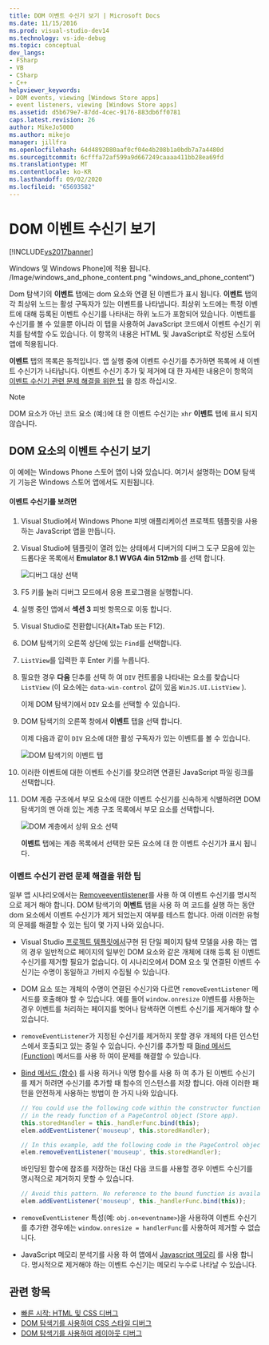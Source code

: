 ```yaml
---
title: DOM 이벤트 수신기 보기 | Microsoft Docs
ms.date: 11/15/2016
ms.prod: visual-studio-dev14
ms.technology: vs-ide-debug
ms.topic: conceptual
dev_langs:
- FSharp
- VB
- CSharp
- C++
helpviewer_keywords:
- DOM events, viewing [Windows Store apps]
- event listeners, viewing [Windows Store apps]
ms.assetid: d5b679e7-87dd-4cec-9176-883db6ff0781
caps.latest.revision: 26
author: MikeJo5000
ms.author: mikejo
manager: jillfra
ms.openlocfilehash: 64d4892080aaf0cf04e4b208b1a0bdb7a7a4480d
ms.sourcegitcommit: 6cfffa72af599a9d667249caaaa411bb28ea69fd
ms.translationtype: MT
ms.contentlocale: ko-KR
ms.lasthandoff: 09/02/2020
ms.locfileid: "65693582"
---
```

# <a name="view-dom-event-listeners"></a>DOM 이벤트 수신기 보기
[!INCLUDE[vs2017banner](../includes/vs2017banner.md)]

Windows 및 Windows Phone]에 적용 됩니다. /Image/windows_and_phone_content.png "windows_and_phone_content")

 Dom 탐색기의 **이벤트** 탭에는 dom 요소와 연결 된 이벤트가 표시 됩니다. **이벤트** 탭의 각 최상위 노드는 활성 구독자가 있는 이벤트를 나타냅니다. 최상위 노드에는 특정 이벤트에 대해 등록된 이벤트 수신기를 나타내는 하위 노드가 포함되어 있습니다. 이벤트를 수신기를 볼 수 있을뿐 아니라 이 탭을 사용하여 JavaScript 코드에서 이벤트 수신기 위치를 탐색할 수도 있습니다. 이 항목의 내용은 HTML 및 JavaScript로 작성된 스토어 앱에 적용됩니다.

 **이벤트** 탭의 목록은 동적입니다. 앱 실행 중에 이벤트 수신기를 추가하면 목록에 새 이벤트 수신기가 나타납니다. 이벤트 수신기 추가 및 제거에 대 한 자세한 내용은이 항목의 [이벤트 수신기 관련 문제 해결을 위한 팁](#Tips) 을 참조 하십시오.

> [!NOTE]
> DOM 요소가 아닌 코드 요소 (예:)에 대 한 이벤트 수신기는 `xhr` **이벤트** 탭에 표시 되지 않습니다.

## <a name="view-event-listeners-for-dom-elements"></a>DOM 요소의 이벤트 수신기 보기
 이 예에는 Windows Phone 스토어 앱이 나와 있습니다. 여기서 설명하는 DOM 탐색기 기능은 Windows 스토어 앱에서도 지원됩니다.

#### <a name="to-view-event-listeners"></a>이벤트 수신기를 보려면

1. Visual Studio에서 Windows Phone 피벗 애플리케이션 프로젝트 템플릿을 사용하는 JavaScript 앱을 만듭니다.

2. Visual Studio에 템플릿이 열려 있는 상태에서 디버거의 디버그 도구 모음에 있는 드롭다운 목록에서 **Emulator 8.1 WVGA 4in 512mb** 를 선택 합니다.

     ![디버그 대상 선택](../debugger/media/js-dom-debug-target-emu.png "JS_DOM_Debug_Target_Emu")

3. F5 키를 눌러 디버그 모드에서 응용 프로그램을 실행합니다.

4. 실행 중인 앱에서 **섹션 3** 피벗 항목으로 이동 합니다.

5. Visual Studio로 전환합니다(Alt+Tab 또는 F12).

6. DOM 탐색기의 오른쪽 상단에 있는 `Find`를 선택합니다.

7. `ListView`를 입력한 후 Enter 키를 누릅니다.

8. 필요한 경우 **다음** 단추를 선택 하 여 `DIV` 컨트롤을 나타내는 요소를 찾습니다 `ListView` (이 요소에는 `data-win-control` 값이 있음 `WinJS.UI.ListView` ).

     이제 DOM 탐색기에서 `DIV` 요소를 선택할 수 있습니다.

9. DOM 탐색기의 오른쪽 창에서 **이벤트** 탭을 선택 합니다.

     이제 다음과 같이 `DIV` 요소에 대한 활성 구독자가 있는 이벤트를 볼 수 있습니다.

     ![DOM 탐색기의 이벤트 탭](../debugger/media/js-dom-events.png "JS_DOM_Events")

10. 이러한 이벤트에 대한 이벤트 수신기를 찾으려면 연결된 JavaScript 파일 링크를 선택합니다.

11. DOM 계층 구조에서 부모 요소에 대한 이벤트 수신기를 신속하게 식별하려면 DOM 탐색기의 맨 아래 있는 계층 구조 목록에서 부모 요소를 선택합니다.

     ![DOM 계층에서 상위 요소 선택](../debugger/media/js-dom-breadcrumbs.png "JS_DOM_Breadcrumbs")

     **이벤트** 탭에는 계층 목록에서 선택한 모든 요소에 대 한 이벤트 수신기가 표시 됩니다.

### <a name="tips-for-resolving-issues-with-event-listeners"></a><a name="Tips"></a> 이벤트 수신기 관련 문제 해결을 위한 팁
 일부 앱 시나리오에서는 [Removeeventlistener](https://msdn.microsoft.com/library/ie/ff975250\(v=vs.85\).aspx)를 사용 하 여 이벤트 수신기를 명시적으로 제거 해야 합니다. DOM 탐색기의 **이벤트** 탭을 사용 하 여 코드를 실행 하는 동안 dom 요소에서 이벤트 수신기가 제거 되었는지 여부를 테스트 합니다. 아래 이러한 유형의 문제를 해결할 수 있는 팁이 몇 가지 나와 있습니다.

- Visual Studio [프로젝트 템플릿에서](https://msdn.microsoft.com/library/windows/apps/hh758331.aspx)구현 된 단일 페이지 탐색 모델을 사용 하는 앱의 경우 일반적으로 페이지의 일부인 DOM 요소와 같은 개체에 대해 등록 된 이벤트 수신기를 제거할 필요가 없습니다. 이 시나리오에서 DOM 요소 및 연결된 이벤트 수신기는 수명이 동일하고 가비지 수집될 수 있습니다.

- DOM 요소 또는 개체의 수명이 연결된 수신기와 다르면 `removeEventListener` 메서드를 호출해야 할 수 있습니다. 예를 들어 `window.onresize` 이벤트를 사용하는 경우 이벤트를 처리하는 페이지를 벗어나 탐색하면 이벤트 수신기를 제거해야 할 수 있습니다.

- `removeEventListener`가 지정된 수신기를 제거하지 못할 경우 개체의 다른 인스턴스에서 호출되고 있는 중일 수 있습니다. 수신기를 추가할 때 [Bind 메서드 (Function)](https://developer.mozilla.org/docs/Web/JavaScript/Reference/Global_Objects/Function/bind) 메서드를 사용 하 여이 문제를 해결할 수 있습니다.

- [Bind 메서드 (함수)](https://developer.mozilla.org/docs/Web/JavaScript/Reference/Global_Objects/Function/bind) 를 사용 하거나 익명 함수를 사용 하 여 추가 된 이벤트 수신기를 제거 하려면 수신기를 추가할 때 함수의 인스턴스를 저장 합니다. 아래 이러한 패턴을 안전하게 사용하는 방법이 한 가지 나와 있습니다.

    ```javascript
    // You could use the following code within the constructor function of an object, or
    // in the ready function of a PageControl object (Store app).
    this.storedHandler = this._handlerFunc.bind(this);
    elem.addEventListener('mouseup', this.storedHandler);

    // In this example, add the following code in the PageControl object's unload function.
    elem.removeEventListener('mouseup', this.storedHandler);

    ```

     바인딩된 함수에 참조를 저장하는 대신 다음 코드를 사용할 경우 이벤트 수신기를 명시적으로 제거하지 못할 수 있습니다.

    ```javascript
    // Avoid this pattern. No reference to the bound function is available.
    elem.addEventListener('mouseup', this._handlerFunc.bind(this));
    ```

- `removeEventListener` 특성(예: `obj.on<eventname>`)을 사용하여 이벤트 수신기를 추가한 경우에는 `window.onresize = handlerFunc`를 사용하여 제거할 수 없습니다.

- JavaScript 메모리 분석기를 사용 하 여 앱에서 [Javascript 메모리](../profiling/javascript-memory.md) 를 사용 합니다. 명시적으로 제거해야 하는 이벤트 수신기는 메모리 누수로 나타날 수 있습니다.

## <a name="see-also"></a>관련 항목

- [빠른 시작: HTML 및 CSS 디버그](../debugger/quickstart-debug-html-and-css.md)
- [DOM 탐색기를 사용하여 CSS 스타일 디버그](../debugger/debug-css-styles-using-dom-explorer.md)
- [DOM 탐색기를 사용하여 레이아웃 디버그](../debugger/debug-layout-using-dom-explorer.md)